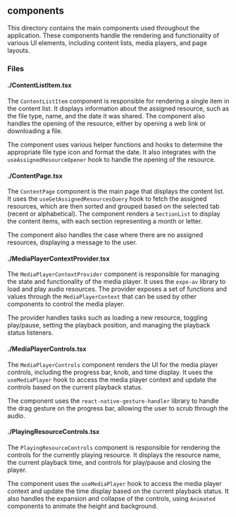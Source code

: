## components

This directory contains the main components used throughout the application. These components handle the rendering and functionality of various UI elements, including content lists, media players, and page layouts.

### Files

#### ./ContentListItem.tsx

The `ContentListItem` component is responsible for rendering a single item in the content list. It displays information about the assigned resource, such as the file type, name, and the date it was shared. The component also handles the opening of the resource, either by opening a web link or downloading a file.

The component uses various helper functions and hooks to determine the appropriate file type icon and format the date. It also integrates with the `useAssignedResourceOpener` hook to handle the opening of the resource.

#### ./ContentPage.tsx

The `ContentPage` component is the main page that displays the content list. It uses the `useGetAssignedResourcesQuery` hook to fetch the assigned resources, which are then sorted and grouped based on the selected tab (recent or alphabetical). The component renders a `SectionList` to display the content items, with each section representing a month or letter.

The component also handles the case where there are no assigned resources, displaying a message to the user.

#### ./MediaPlayerContextProvider.tsx

The `MediaPlayerContextProvider` component is responsible for managing the state and functionality of the media player. It uses the `expo-av` library to load and play audio resources. The provider exposes a set of functions and values through the `MediaPlayerContext` that can be used by other components to control the media player.

The provider handles tasks such as loading a new resource, toggling play/pause, setting the playback position, and managing the playback status listeners.

#### ./MediaPlayerControls.tsx

The `MediaPlayerControls` component renders the UI for the media player controls, including the progress bar, knob, and time display. It uses the `useMediaPlayer` hook to access the media player context and update the controls based on the current playback status.

The component uses the `react-native-gesture-handler` library to handle the drag gesture on the progress bar, allowing the user to scrub through the audio.

#### ./PlayingResourceControls.tsx

The `PlayingResourceControls` component is responsible for rendering the controls for the currently playing resource. It displays the resource name, the current playback time, and controls for play/pause and closing the player.

The component uses the `useMediaPlayer` hook to access the media player context and update the time display based on the current playback status. It also handles the expansion and collapse of the controls, using `Animated` components to animate the height and background.